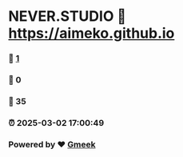 # NEVER.STUDIO :link: https://aimeko.github.io 
### :page_facing_up: [1](https://aimeko.github.io/tag.html) 
### :speech_balloon: 0 
### :hibiscus: 35 
### :alarm_clock: 2025-03-02 17:00:49 
### Powered by :heart: [Gmeek](https://github.com/Meekdai/Gmeek)
